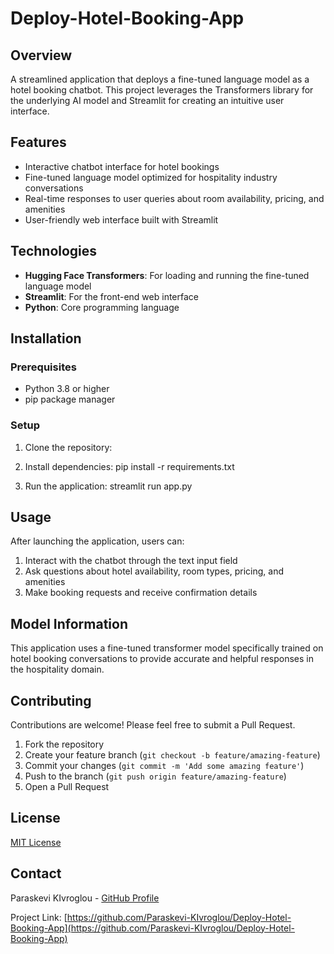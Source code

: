 # Deploy-Hotel-Booking-App

## Overview
A streamlined application that deploys a fine-tuned language model as a hotel booking chatbot. This project leverages the Transformers library for the underlying AI model and Streamlit for creating an intuitive user interface.

## Features
- Interactive chatbot interface for hotel bookings
- Fine-tuned language model optimized for hospitality industry conversations
- Real-time responses to user queries about room availability, pricing, and amenities
- User-friendly web interface built with Streamlit

## Technologies
- **Hugging Face Transformers**: For loading and running the fine-tuned language model
- **Streamlit**: For the front-end web interface
- **Python**: Core programming language

## Installation

### Prerequisites
- Python 3.8 or higher
- pip package manager

### Setup
1. Clone the repository:

3. Install dependencies:
pip install -r requirements.txt

4. Run the application:
streamlit run app.py

## Usage
After launching the application, users can:
1. Interact with the chatbot through the text input field
2. Ask questions about hotel availability, room types, pricing, and amenities
3. Make booking requests and receive confirmation details

## Model Information
This application uses a fine-tuned transformer model specifically trained on hotel booking conversations to provide accurate and helpful responses in the hospitality domain.

## Contributing
Contributions are welcome! Please feel free to submit a Pull Request.

1. Fork the repository
2. Create your feature branch (`git checkout -b feature/amazing-feature`)
3. Commit your changes (`git commit -m 'Add some amazing feature'`)
4. Push to the branch (`git push origin feature/amazing-feature`)
5. Open a Pull Request

## License
[MIT License](LICENSE)

## Contact
Paraskevi KIvroglou - [GitHub Profile](https://github.com/Paraskevi-KIvroglou)

Project Link: [https://github.com/Paraskevi-KIvroglou/Deploy-Hotel-Booking-App](https://github.com/Paraskevi-KIvroglou/Deploy-Hotel-Booking-App)
